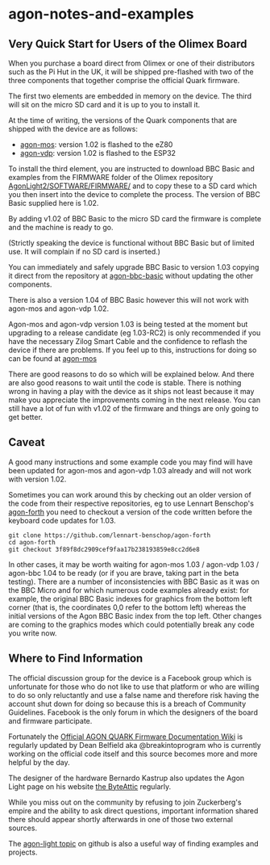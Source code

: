 # agon-notes-and-examples

## Very Quick Start for Users of the Olimex Board

When you purchase a board direct from Olimex or one of their distributors such as the Pi Hut in the UK, it will be shipped pre-flashed with two of the three components that together comprise the official Quark firmware.

The first two elements are embedded in memory on the device. The third will sit on the micro SD card and it is up to you to install it. 

At the time of writing, the versions of the Quark components that are shipped with the device are as follows:
* [agon-mos](https://github.com/breakintoprogram/agon-mos): version 1.02 is flashed to the eZ80
* [agon-vdp](https://github.com/breakintoprogram/agon-vdp): version 1.02 is flashed to the ESP32 

To install the third element, you are instructed to download BBC Basic and examples from the FIRMWARE folder of the Olimex repository [AgonLight2/SOFTWARE/FIRMWARE/](https://github.com/OLIMEX/AgonLight2/tree/main/SOFTWARE/FIRMWARE) and to copy these to a SD card which you then insert into the device to complete the process. The version of BBC Basic supplied here is 1.02. 

By adding v1.02 of BBC Basic to the micro SD card the firmware is complete and the machine is ready to go.

(Strictly speaking the device is functional without BBC Basic but of limited use. It will complain if no SD card is inserted.)

You can immediately and safely upgrade BBC Basic to version 1.03 copying it direct from the repository at [agon-bbc-basic](https://github.com/breakintoprogram/agon-bbc-basic) without updating the other components. 

There is also a version 1.04 of BBC Basic however this will not work with agon-mos and agon-vdp 1.02.

Agon-mos and agon-vdp version 1.03 is being tested at the moment but upgrading to a release candidate (eg 1.03-RC2) is only recommended if you have the necessary Zilog Smart Cable and the confidence to reflash the device if there are problems. If you feel up to this, instructions for doing so can be found at [agon-mos](https://github.com/breakintoprogram/agon-mos)

There are good reasons to do so which will be explained below. And there are also good reasons to wait until the code is stable. There is nothing wrong in having a play with the device as it ships not least because it may make you appreciate the improvements coming in the next release. You can still have a lot of fun with v1.02 of the firmware and things are only going to get better.

## Caveat

A good many instructions and some example code you may find will have been updated for agon-mos and agon-vdp 1.03 already and will not work with version 1.02.

Sometimes you can work around this by checking out an older version of the code from their respective repositories, eg to use Lennart Benschop's [agon-forth](https://github.com/lennart-benschop/agon-forth) you need to checkout a version of the code written before the keyboard code updates for 1.03.

```
git clone https://github.com/lennart-benschop/agon-forth
cd agon-forth
git checkout 3f89f8dc2909cef9faa17b238193859e8cc2d6e8
```

In other cases, it may be worth waiting for agon-mos 1.03 / agon-vdp 1.03 / agon-bbc 1.04 to be ready (or if you are brave, taking part in the beta testing). There are a number of inconsistencies with BBC Basic as it was on the BBC Micro and for which numerous code examples already exist: for example, the original BBC Basic indexes for graphics from the bottom left corner (that is, the coordinates 0,0 refer to the bottom left) whereas the initial versions of the Agon BBC Basic index from the top left. Other changes are coming to the graphics modes which could potentially break any code you write now.

## Where to Find Information

The official discussion group for the device is a Facebook group which is unfortunate for those who do not like to use that platform or who are willing to do so only reluctantly and use a false name and therefore risk having the account shut down for doing so because this is a breach of Community Guidelines. Facebook is the only forum in which the designers of the board and firmware participate.

Fortunately the [Official AGON QUARK Firmware Documentation Wiki](https://github.com/breakintoprogram/agon-docs) is regularly updated by Dean Belfield aka @breakintoprogram who is currently working on the official code itself and this source becomes more and more helpful by the day.

The designer of the hardware Bernardo Kastrup also updates the Agon Light page on his website [the ByteAttic](https://www.thebyteattic.com/p/agon.html) regularly.

While you miss out on the community by refusing to join Zuckerberg's empire and the ability to ask direct questions, important information shared there should appear shortly afterwards in one of those two external sources. 

The [agon-light topic](https://github.com/topics/agon-light) on github is also a useful way of finding examples and projects.    
